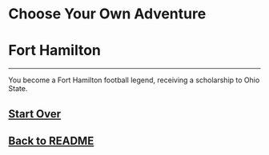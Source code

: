 # Choose Your Own Adventure
# Fort Hamilton
---
You become a Fort Hamilton football legend, receiving a scholarship to Ohio State.

## [Start Over](../home.md)
## [Back to README](../README.md)
